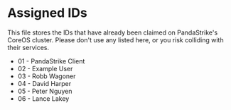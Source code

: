 # Assigned IDs
This file stores the IDs that have already been claimed on PandaStrike's CoreOS cluster.  Please don't use any listed here, or you risk colliding with their services.

- 01 - PandaStrike Client
- 02 - Example User
- 03 - Robb Wagoner
- 04 - David Harper
- 05 - Peter Nguyen
- 06 - Lance Lakey
